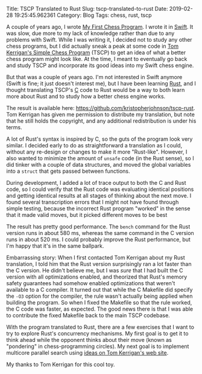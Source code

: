 Title: TSCP Translated to Rust
Slug: tscp-translated-to-rust
Date: 2019-02-28 19:25:45.962361
Category: Blog
Tags: chess, rust, tscp

A couple of years ago, I wrote [My First Chess Program](my-first-chess-program.html).  I wrote it in [Swift](https://swift.org).  It was slow, due more to my lack of knowledge rather than due to any problems with Swift.  While I was writing it, I decided not to study any other chess programs, but I did actually sneak a peak at some code in [Tom Kerrigan's Simple Chess Program](http://www.tckerrigan.com/Chess/TSCP/) (TSCP) to get an idea of what a better chess program might look like.  At the time, I meant to eventually go back and study TSCP and incorporate its good ideas into my Swift chess engine.

But that was a couple of years ago.  I'm not interested in Swift anymore (Swift is fine; it just doesn't interest me), but I have been learning [Rust](https://www.rust-lang.org), and I thought translating TSCP's [C](https://en.wikipedia.org/wiki/C_(programming_language)) code to Rust would be a way to both learn more about Rust and to study how a better chess engine works.

The result is available here: <https://github.com/kristopherjohnson/tscp-rust>.  Tom Kerrigan has given me permission to distribute my translation, but note that he still holds the copyright, and any additional redistribution is under his terms.

A lot of Rust's syntax is inspired by C, so the guts of the program look very similar.  I decided early to do as straightforward a translation as I could, without any re-design or changes to make it more "Rust-like".  However, I also wanted to minimize the amount of `unsafe` code (in the Rust sense), so I did tinker with a couple of data structures, and moved the global variables into a `struct` that gets passed between functions.

During development, I added a lot of trace output to both the C and Rust code, so I could verify that the Rust code was evaluating identical positions and getting identical results at all stages of thinking about the next move.  I found several transcription errors that I might not have found through simple testing, because the incorrect Rust program "worked" in the sense that it made valid moves, but it picked different moves to be best

The result has pretty good performance.  The `bench` command for the Rust version runs in about 580 ms, whereas the same command in the C version runs in about 520 ms.  I could probably improve the Rust performance, but I'm happy that it's in the same ballpark.  

Embarrassing story: When I first contacted Tom Kerrigan about my Rust translation, I told him that the Rust version surprisingly ran a lot faster than the C version.  He didn't believe me, but I was _sure_ that I had built the C version with all optimizations enabled, and theorized that Rust's memory safety guarantees had somehow enabled optimizations that weren't available to a C compiler.  It turned out that while the C Makefile did specify the `-O3` option for the compiler, the rule wasn't actually being applied when building the program.  So when I fixed the Makefile so that the rule worked, the C code was faster, as expected.  The good news there is that I was able to contribute the fixed Makefile back to the main TSCP codebase.

With the program translated to Rust, there are a few exercises that I want to try to explore Rust's concurrency mechanisms.  My first goal is to get it to think ahead while the opponent thinks about their move (known as "pondering" in chess-programming circles).  My next goal is to implement multicore parallel search using [ideas on Tom Kerrigan's web site](http://www.tckerrigan.com/Chess/Parallel_Search/).

My thanks to Tom Kerrigan for this cool toy.

